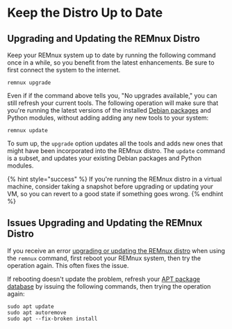 # Keep the Distro Up to Date

## Upgrading and Updating the REMnux Distro <a id="upgrading-updating-remnux"></a>

Keep your REMnux system up to date by running the following command once in a while, so you benefit from the latest enhancements. Be sure to first connect the system to the internet.

```text
remnux upgrade
```

Even if if the command above tells you, "No upgrades available," you can still refresh your current tools. The following operation will make sure that you're running the latest versions of the installed [Debian packages](../behind-the-scenes/technologies/debian-packages.md) and Python modules, without adding adding any new tools to your system:

```text
remnux update
```

To sum up, the `upgrade` option updates all the tools and adds new ones that might have been incorporated into the REMnux distro. The `update` command is a subset, and updates your existing Debian packages and Python modules.

{% hint style="success" %}
If you're running the REMnux distro in a virtual machine, consider taking a snapshot before upgrading or updating your VM, so you can revert to a good state if something goes wrong.
{% endhint %}

## Issues Upgrading and Updating the REMnux Distro <a id="issues-upgrading-updating-remnux"></a>

If you receive an error [upgrading or updating the REMnux distro](keep-the-distro-up-to-date.md) when using the `remnux` command, first reboot your REMnux system, then try the operation again. This often fixes the issue.

If rebooting doesn't update the problem, refresh your [APT package database](../behind-the-scenes/technologies/debian-packages.md)  by issuing the following commands, then trying the operation again:

```text
sudo apt update
sudo apt autoremove
sudo apt --fix-broken install
```

##  <a id="run-in-containers"></a>

